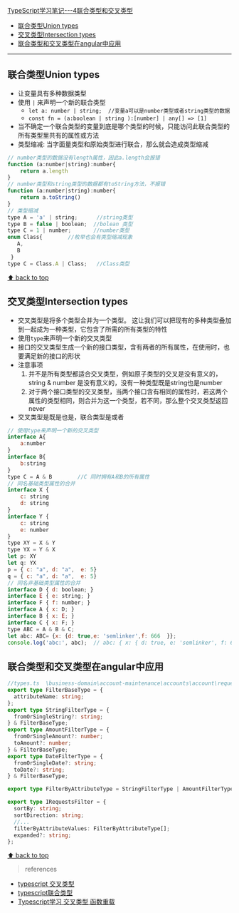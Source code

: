 [TypeScript学习笔记---4联合类型和交叉类型](#top)

- [联合类型Union types](#联合类型union-types)
- [交叉类型Intersection types](#交叉类型intersection-types)
- [联合类型和交叉类型在angular中应用](#联合类型和交叉类型在angular中应用)

------------------------------------------------

## 联合类型Union types

- 让变量具有多种数据类型
- 使用 `|` 来声明一个新的联合类型
  - `let a: number | string;  //变量a可以是number类型或者string类型的数据`
  - `const fn = (a:boolean | string ):[number] | any[] => [1]`
- 当不确定一个联合类型的变量到底是哪个类型的时候，只能访问此联合类型的所有类型里共有的属性或方法
- 类型缩减: 当字面量类型和原始类型进行联合，那么就会造成类型缩减

```javascript
// number类型的数据没有length属性，因此a.length会报错
function (a:number|string):number{
	return a.length
}
// number类型和string类型的数据都有toString方法，不报错
function (a:number|string):number{
	return a.toString()
}
// 类型缩减
type A = 'a' | string;      //string类型
type B = false | boolean;  //bolean 类型
type C = 1 | number;       //number类型
enum Class{        //枚举也会有类型缩减现象
   A,
   B
 }
type C = Class.A | Class;   //Class类型

```

[⬆ back to top](#top)

## 交叉类型Intersection types

- 交叉类型是将多个类型合并为一个类型。 这让我们可以把现有的多种类型叠加到一起成为一种类型，它包含了所需的所有类型的特性
- 使用`type`来声明一个新的交叉类型
- 接口的交叉类型生成一个新的接口类型，含有两者的所有属性，在使用时，也要满足新的接口的形状
- 注意事项
  1. 并不是所有类型都适合交叉类型，例如原子类型的交叉是没有意义的，string & number 是没有意义的，没有一种类型既是string也是number
  2. 对于两个接口类型的交叉类型，当两个接口含有相同的属性时，若这两个属性的类型相同，则合并为这一个类型，若不同，那么整个交叉类型返回never
- 交叉类型是既是也是，联合类型是或者

```javascript
// 使用type来声明一个新的交叉类型
interface A{
	a:number
}
interface B{
	b:string
}
type C = A & B        //C 同时拥有A和B的所有属性
// 同名基础类型属性的合并
interface X {
    c: string
    d: string
}
interface Y {
    c: string
    e: number
}
type XY = X & Y
type YX = Y & X
let p: XY
let q: YX
p = { c: "a", d: "a",  e: 5}
q = { c: "a", d: "a",  e: 5}
// 同名非基础类型属性的合并
interface D { d: boolean; }
interface E { e: string; }
interface F { f: number; }
interface A { x: D; }
interface B { x: E; }
interface C { x: F; }
type ABC = A & B & C;
let abc: ABC= {x: {d: true,e: 'semlinker',f: 666  }};
console.log('abc:', abc);  // abc: { x: { d: true, e: 'semlinker', f: 666 } }
```

## 联合类型和交叉类型在angular中应用

```typescript
//types.ts  \business-domain\account-maintenance\accounts\account\requests\types\interfaces.ts
export type FilterBaseType = {
  attributeName: string;
};
export type StringFilterType = {
  fromOrSingleString?: string;
} & FilterBaseType;
export type AmountFilterType = {
  fromOrSingleAmount?: number;
  toAmount?: number;
} & FilterBaseType;
export type DateFilterType = {
  fromOrSingleDate?: string;
  toDate?: string;
} & FilterBaseType;

export type FilterByAttributeType = StringFilterType | AmountFilterType | DateFilterType;

export type IRequestsFilter = {
  sortBy: string;
  sortDirection: string;
  //...
  filterByAttributeValues: FilterByAttributeType[];
  expanded?: string;
};
```

[⬆ back to top](#top)

> references
- [typescript 交叉类型](https://blog.csdn.net/qq_40340943/article/details/130053119)
- [typescript联合类型](https://blog.csdn.net/qq_40340943/article/details/127052397)
- [Typescript学习 交叉类型 函数重载](https://blog.csdn.net/aminwangaa/article/details/110131762)
